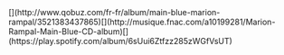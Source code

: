 <div class="big">[](http://www.qobuz.com/fr-fr/album/main-blue-marion-rampal/3521383437865)[](http://musique.fnac.com/a10199281/Marion-Rampal-Main-Blue-CD-album)[](https://play.spotify.com/album/6sUui6Ztfzz285zWGfVsUT)</div>



